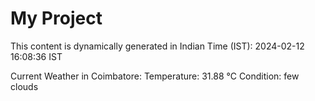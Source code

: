 # My Project

This content is dynamically generated in Indian Time (IST): 2024-02-12 16:08:36 IST


Current Weather in Coimbatore:
Temperature: 31.88 °C
Condition: few clouds
